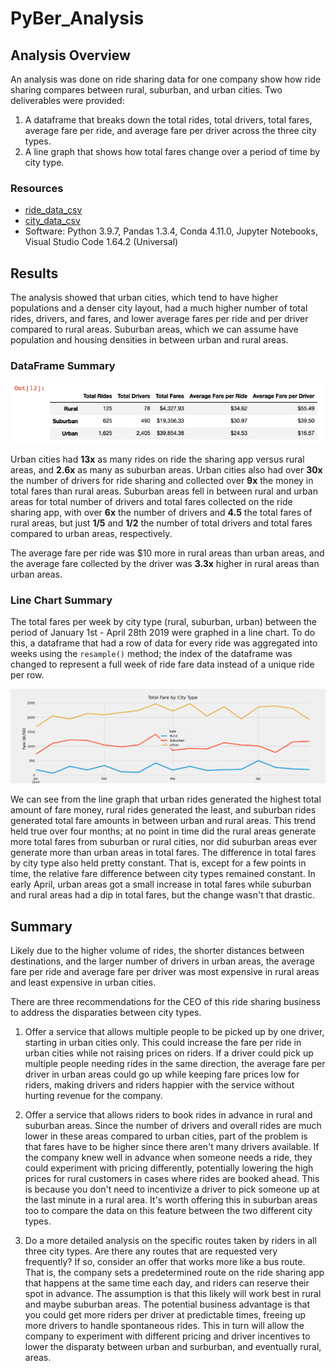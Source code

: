 # PyBer_Analysis

## Analysis Overview

An analysis was done on ride sharing data for one company show how ride sharing compares between rural, suburban, and urban cities. Two deliverables were provided:

1. A dataframe that breaks down the total rides, total drivers, total fares, average fare per ride, and average fare per driver across the three city types.
2. A line graph that shows how total fares change over a period of time by city type. 

### Resources
- [ride_data_csv](Resources/ride_data.csv)
- [city_data_csv](Resources/city_data.csv)
- Software: Python 3.9.7, Pandas 1.3.4, Conda 4.11.0, Jupyter Notebooks, Visual Studio Code 1.64.2 (Universal)

## Results

The analysis showed that urban cities, which tend to have higher populations and a denser city layout, had a much higher number of total rides, drivers, and fares, and lower average fares per ride and per driver compared to rural areas. Suburban areas, which we can assume have population and housing densities in between urban and rural areas. 

### DataFrame Summary

![Ridesharing_Summary_df_Image](analysis/Ridesharing_Summary_df.png)

Urban cities had **13x** as many rides on ride the sharing app versus rural areas, and **2.6x** as many as suburban areas. Urban cities also had over **30x** the number of drivers for ride sharing and collected over **9x** the money in total fares than rural areas. Suburban areas fell in between rural and urban areas for total number of drivers and total fares collected on the ride sharing app, with over **6x** the number of drivers and **4.5** the total fares of rural areas, but just **1/5** and **1/2** the number of total drivers and total fares compared to urban areas, respectively. 

 The average fare per ride was $10 more in rural areas than urban areas, and the average fare collected by the driver was **3.3x** higher in rural areas than urban areas. 

### Line Chart Summary

The total fares per week by city type (rural, suburban, urban) between the period of January 1st - April 28th 2019 were graphed in a line chart. To do this, a dataframe that had a row of data for every ride was aggregated into weeks using the `resample()` method; the index of the dataframe was changed to represent a full week of ride fare data instead of a unique ride per row. 

![PyBer_fare_summary_Image](analysis/PyBer_fare_summary.png)

We can see from the line graph that urban rides generated the highest total amount of fare money, rural rides generated the least, and suburban rides generated total fare amounts in between urban and rural areas. This trend held true over four months; at no point in time did the rural areas generate more total fares from suburban or rural cities, nor did suburban areas ever generate more than urban areas in total fares. The difference in total fares by city type also held pretty constant. That is, except for a few points in time, the relative fare difference between city types remained constant. In early April, urban areas got a small increase in total fares while suburban and rural areas had a dip in total fares, but the change wasn't that drastic. 

## Summary

Likely due to the higher volume of rides, the shorter distances between destinations, and the larger number of drivers in urban areas, the average fare per ride and average fare per driver was most expensive in rural areas and least expensive in urban cities.

There are three recommendations for the CEO of this ride sharing business to address the disparaties between city types. 

1. Offer a service that allows multiple people to be picked up by one driver, starting in urban cities only. This could increase the fare per ride in urban cities while not raising prices on riders. If a driver could pick up multiple people needing rides in the same direction, the average fare per driver in urban areas could go up while keeping fare prices low for riders, making drivers and riders happier with the service without hurting revenue for the company. 

2. Offer a service that allows riders to book rides in advance in rural and suburban areas. Since the number of drivers and overall rides are much lower in these areas compared to urban cities, part of the problem is that fares have to be higher since there aren't many drivers available. If the company knew well in advance when someone needs a ride, they could experiment with pricing differently, potentially lowering the high prices for rural customers in cases where rides are booked ahead. This is because you don't need to incentivize a driver to pick someone up at the last minute in a rural area. It's worth offering this in suburban areas too to compare the data on this feature between the two different city types.

3. Do a more detailed analysis on the specific routes taken by riders in all three city types. Are there any routes that are requested very frequently? If so, consider an offer that works more like a bus route. That is, the company sets a predetermined route on the ride sharing app that happens at the same time each day, and riders can reserve their spot in advance. The assumption is that this likely will work best in rural and maybe suburban areas. The potential business advantage is that you could get more riders per driver at predictable times, freeing up more drivers to handle spontaneous rides. This in turn will allow the company to experiment with different pricing and driver incentives to lower the disparaty between urban and surburban, and eventually rural, areas. 